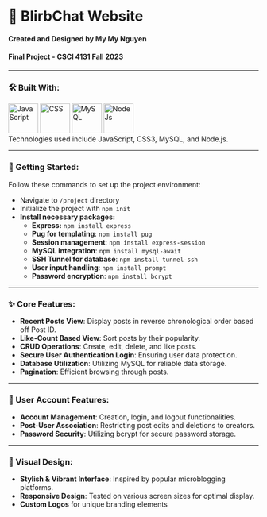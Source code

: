 # 💭 BlirbChat Website
#### Created and Designed by My My Nguyen
#### Final Project - CSCI 4131 Fall 2023
---
### 🛠️ Built With: 
<div>
    <img src="https://cdn.jsdelivr.net/gh/devicons/devicon/icons/javascript/javascript-original.svg" title="JavaScript" alt="JavaScript" width="60" height="60">
    <img src="https://cdn.jsdelivr.net/gh/devicons/devicon/icons/css3/css3-original.svg" title="CSS" alt="CSS" width="60" height="60"/>
    <img src="https://cdn.jsdelivr.net/gh/devicons/devicon/icons/mysql/mysql-original-wordmark.svg" title="MySQL" alt="MySQL" width="60" height="60">
    <img src="https://cdn.jsdelivr.net/gh/devicons/devicon/icons/nodejs/nodejs-original.svg" title="NodeJs" alt="NodeJs" width="60" height="60"/>      
</div>
Technologies used include JavaScript, CSS3, MySQL, and Node.js.

---

### 🚀 Getting Started: 
Follow these commands to set up the project environment:

- Navigate to `/project` directory
- Initialize the project with `npm init`
- **Install necessary packages:**
  - **Express:** `npm install express`
  - **Pug for templating**: `npm install pug`
  - **Session management**: `npm install express-session`
  - **MySQL integration**: `npm install mysql-await`
  - **SSH Tunnel for database**: `npm install tunnel-ssh`
  - **User input handling**: `npm install prompt`
  - **Password encryption**: `npm install bcrypt`

---

### ✨ Core Features:
- **Recent Posts View**: Display posts in reverse chronological order based off Post ID.
- **Like-Count Based View**: Sort posts by their popularity.
- **CRUD Operations**: Create, edit, delete, and like posts.
- **Secure User Authentication Login**: Ensuring user data protection.
- **Database Utilization**: Utilizing MySQL for reliable data storage.
- **Pagination**: Efficient browsing through posts.
---

### 🔑 User Account Features:
- **Account Management**: Creation, login, and logout functionalities.
- **Post-User Association**: Restricting post edits and deletions to creators.
- **Password Security**: Utilizing bcrypt for secure password storage.

---

### 🎨 Visual Design:
- **Stylish & Vibrant Interface**: Inspired by popular microblogging platforms.
- **Responsive Design**: Tested on various screen sizes for optimal display.
- **Custom Logos** for unique branding elements
